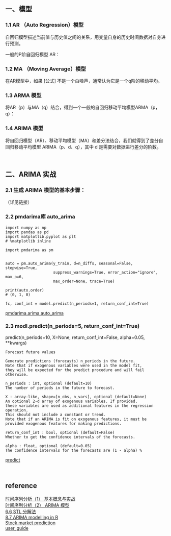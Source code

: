 ## 一、模型
### 1.1 AR （Auto Regression）模型
自回归模型描述当前值与历史值之间的关系，用变量自身的历史时间数据对自身进行预测。

一般的P阶自回归模型 AR：
### 1.2 MA （Moving Average）模型
在AR模型中，如果 [公式] 不是一个白噪声，通常认为它是一个q阶的移动平均。
### 1.3 ARMA 模型
将AR（p）与MA（q）结合，得到一个一般的自回归移动平均模型ARMA（p，q）：
### 1.4 ARIMA 模型
将自回归模型（AR）、移动平均模型（MA）和差分法结合，我们就得到了差分自回归移动平均模型 ARIMA（p、d、q），其中 d 是需要对数据进行差分的阶数。

&nbsp;
## 二、ARIMA 实战
### 2.1 生成 ARIMA 模型的基本步骤：
（详见链接）
### 2.2 pmdarima库 auto_arima
```
import numpy as np
import pandas as pd
import matplotlib.pyplot as plt
# %matplotlib inline

import pmdarima as pm


auto = pm.auto_arima(y_train, d=n_diffs, seasonal=False, stepwise=True,
                     suppress_warnings=True, error_action="ignore", max_p=6,
                     max_order=None, trace=True)
                    
print(auto.order)
# (0, 1, 0)

fc, conf_int = model.predict(n_periods=1, return_conf_int=True)
```

[pmdarima.arima.auto_arima](https://alkaline-ml.com/pmdarima/modules/generated/pmdarima.arima.auto_arima.html)

### 2.3 modl.predict(n_periods=5, return_conf_int=True)
predict(n_periods=10, X=None, return_conf_int=False, alpha=0.05, **kwargs)
```
Forecast future values

Generate predictions (forecasts) n_periods in the future. 
Note that if exogenous variables were used in the model fit, 
they will be expected for the predict procedure and will fail otherwise.
```
```
n_periods : int, optional (default=10)
The number of periods in the future to forecast.

X : array-like, shape=[n_obs, n_vars], optional (default=None)
An optional 2-d array of exogenous variables. If provided, 
these variables are used as additional features in the regression operation. 
This should not include a constant or trend. 
Note that if an ARIMA is fit on exogenous features, it must be provided exogenous features for making predictions.

return_conf_int : bool, optional (default=False)
Whether to get the confidence intervals of the forecasts.

alpha : float, optional (default=0.05)
The confidence intervals for the forecasts are (1 - alpha) %
```

[predict](https://alkaline-ml.com/pmdarima/modules/generated/pmdarima.arima.ARIMA.html#pmdarima.arima.ARIMA.predict)


&nbsp;
## reference
[时间序列分析（1） 基本概念与实战](https://zhuanlan.zhihu.com/p/60023855)  
[时间序列分析（2） ARIMA 模型](https://zhuanlan.zhihu.com/p/60648709)  
[6.6 STL 分解法](https://otexts.com/fppcn/stl.html)   
[8.7 ARIMA modelling in R](https://otexts.com/fpp2/arima-r.html)   
[Stock market prediction](https://alkaline-ml.com/pmdarima/usecases/stocks.html)   
[user_guide](https://alkaline-ml.com/pmdarima/user_guide.html)
